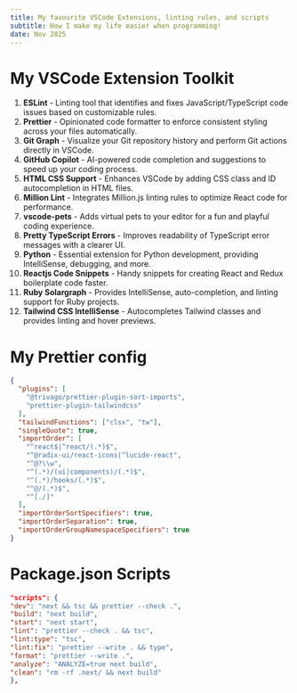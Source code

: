 ```yaml
---
title: My favourite VSCode Extensions, linting rules, and scripts
subtitle: How I make my life easier when programming!
date: Nov 2025
---
```


# My VSCode Extension Toolkit

1. **ESLint** - Linting tool that identifies and fixes JavaScript/TypeScript code issues based on customizable rules.
2. **Prettier** - Opinionated code formatter to enforce consistent styling across your files automatically.
3. **Git Graph** - Visualize your Git repository history and perform Git actions directly in VSCode.
4. **GitHub Copilot** - AI-powered code completion and suggestions to speed up your coding process.
5. **HTML CSS Support** - Enhances VSCode by adding CSS class and ID autocompletion in HTML files.
6. **Million Lint** - Integrates Million.js linting rules to optimize React code for performance.
7. **vscode-pets** - Adds virtual pets to your editor for a fun and playful coding experience.
8. **Pretty TypeScript Errors** - Improves readability of TypeScript error messages with a clearer UI.
9. **Python** - Essential extension for Python development, providing IntelliSense, debugging, and more.
10. **Reactjs Code Snippets** - Handy snippets for creating React and Redux boilerplate code faster.
11. **Ruby Solargraph** - Provides IntelliSense, auto-completion, and linting support for Ruby projects.
12. **Tailwind CSS IntelliSense** - Autocompletes Tailwind classes and provides linting and hover previews.

# My Prettier config

```JSON
{
  "plugins": [
    "@trivago/prettier-plugin-sort-imports",
    "prettier-plugin-tailwindcss"
  ],
  "tailwindFunctions": ["clsx", "tw"],
  "singleQuote": true,
  "importOrder": [
    "^react$|^react/(.*)$",
    "^@radix-ui/react-icons|^lucide-react",
    "^@?\\w",
    "^(.*)/(ui|components)/(.*)$",
    "^(.*)/hooks/(.*)$",
    "^@/(.*)$",
    "^[./]"
  ],
  "importOrderSortSpecifiers": true,
  "importOrderSeparation": true,
  "importOrderGroupNamespaceSpecifiers": true
}
```

# Package.json Scripts

```JSON
"scripts": {
"dev": "next && tsc && prettier --check .",
"build": "next build",
"start": "next start",
"lint": "prettier --check . && tsc",
"lint:type": "tsc",
"lint:fix": "prettier --write . && type",
"format": "prettier --write .",
"analyze": "ANALYZE=true next build",
"clean": "rm -rf .next/ && next build"
},
```
